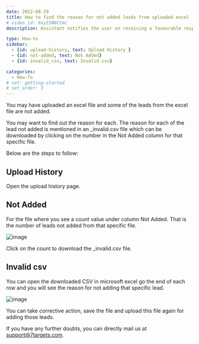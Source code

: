 ```yaml
---
date: 2022-08-29
title: How to find the reason for not added leads from uploaded excel
# video_id: 6xyI5NNCCmc
description: Assistant notifies the user on receiving a favourable response from the lead. So that user can act on it.  

type: How-to
sidebar:
  - {id: upload-history, text: Upload History }
  - {id: not-added, text: Not Added}
  - {id: invalid_csv, text: Invalid csv}

categories:
  - How-To
# set: getting-started
# set_order: 3
---
```

You may have uploaded an excel file and some of the leads from the excel file are not added. 

You may want to find out the reason for each. 
The reason for each of the lead not added is mentioned in an _invalid.csv file which can be downloaded by clicking on the number in the Not Added column for that specific file. 

Below are the steps to follow:

## Upload History
Open the upload history page. 

## Not Added
For the file where you see a count value under column Not Added. That is the number of leads not added from that specific file. 

![image](../../images/upload-not-added.jpg)

Click on the count to download the _invalid.csv file.

## Invalid csv
You can open the downloaded CSV in microsoft excel  go the end of each row and you will see the reason for not adding that specific lead. 

![image](../../images/upload-invalid-reasons.jpg)

You can take corrective action, save the file and upload this file again for adding those leads.

If you have any further doubts, you can directly mail us at support@7targets.com.

